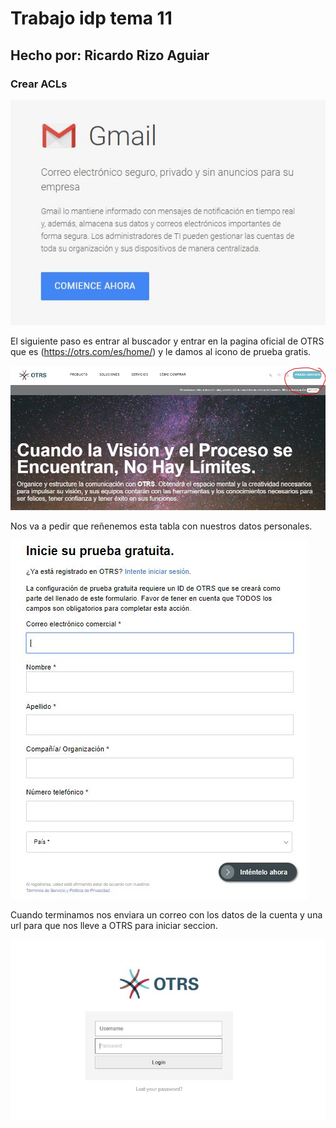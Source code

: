# Trabajo idp tema 11
## Hecho por: Ricardo Rizo Aguiar  

### Crear ACLs

<!--Buscar infromacion sobre lo que es un ACLs--> 

![imagen0](imagenes/Captura2.JPG)

El siguiente paso es entrar al buscador y entrar en la pagina oficial de OTRS que es (https://otrs.com/es/home/) y le damos al icono de prueba gratis.

![imagen1](imagenes/captura0.JPG)

Nos va a pedir que reñenemos esta tabla con nuestros datos personales.

![imagen2](imagenes/Captura.JPG)

Cuando terminamos nos enviara un correo con los datos de la cuenta y una url para que nos lleve a OTRS para iniciar seccion.
 
![imagen3](imagenes/Captura3.JPG)

